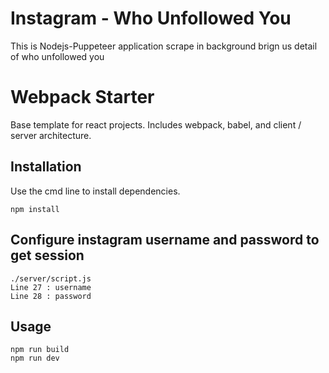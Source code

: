 # Instagram - Who Unfollowed You

This is Nodejs-Puppeteer application scrape in background brign us detail of who unfollowed you

# Webpack Starter

Base template for react projects. Includes webpack, babel, and client / server architecture. 

## Installation

Use the cmd line to install dependencies. 

```
npm install
```

## Configure instagram username and password to get session
```
./server/script.js
Line 27 : username
Line 28 : password
```

## Usage

```
npm run build
npm run dev
```